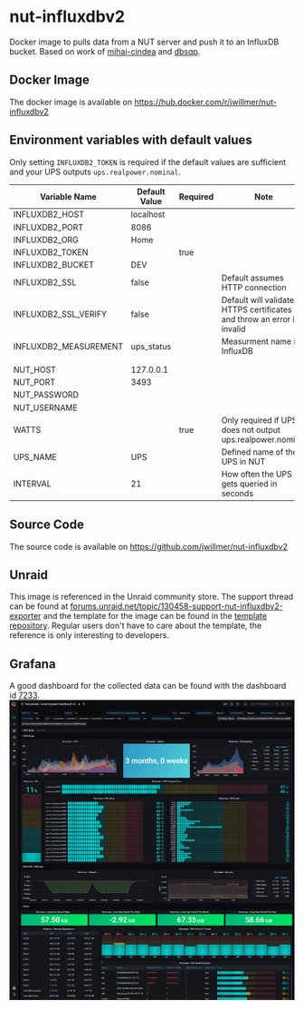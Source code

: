 # nut-influxdbv2
Docker image to pulls data from a NUT server and push it to an InfluxDB bucket. Based on work of [mihai-cindea](https://github.com/mihai-cindea/nut-influxdb-exporter) and [dbsqp](https://github.com/dbsqp/nut-influxdbv2).

## Docker Image 

The docker image is available on https://hub.docker.com/r/jwillmer/nut-influxdbv2

## Environment variables with default values
Only setting `INFLUXDB2_TOKEN` is required if the default values are sufficient and your UPS outputs `ups.realpower.nominal`.

| Variable Name        | Default Value           | Required  | Note |
| -------------------- | ----------------------- | --------- | ---- |
| INFLUXDB2_HOST       | localhost               |           |      |
| INFLUXDB2_PORT       | 8086                    |           |      |
| INFLUXDB2_ORG        | Home                    |           |      |
| INFLUXDB2_TOKEN      |                         | true      |      |
| INFLUXDB2_BUCKET     | DEV                     |           |      |
| INFLUXDB2_SSL        | false                   |           | Default assumes HTTP connection |
| INFLUXDB2_SSL_VERIFY | false                   |           | Default will validate HTTPS certificates and throw an error if invalid |
| INFLUXDB2_MEASUREMENT| ups_status              |           | Measurment name in InfluxDB |
|                      |                         |           |      |
|                      |                         |           |      |
| NUT_HOST             | 127.0.0.1               |           |      |
| NUT_PORT             | 3493                    |           |      |
| NUT_PASSWORD         |                         |           |      |
| NUT_USERNAME         |                         |           |      |
| WATTS                |                         | true      | Only required if UPS does not output ups.realpower.nominal |
| UPS_NAME             | UPS                     |           | Defined name of the UPS in NUT |
| INTERVAL             | 21                      |           | How often the UPS gets queried in seconds |

## Source Code
The source code is available on https://github.com/jwillmer/nut-influxdbv2

## Unraid
This image is referenced in the Unraid community store. The support thread can be found at [forums.unraid.net/topic/130458-support-nut-influxdbv2-exporter](https://forums.unraid.net/topic/130458-support-nut-influxdbv2-exporter) and the template for the image can be found in the [template repository](https://github.com/jwillmer/unraid-templates). Regular users don't have to care about the template, the reference is only interesting to developers.

## Grafana
A good dashboard for the collected data can be found with the dashboard id [7233](https://grafana.com/grafana/dashboards/7233-unraid-system-dashboard-v2/).
![grafana dasboard 7233](assets/grafana_dashboard.jpg)
